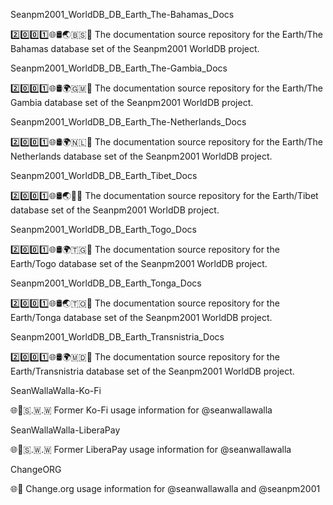 
Seanpm2001_WorldDB_DB_Earth_The-Bahamas_Docs

2️⃣️0️⃣️0️⃣️1️⃣️🌐️🛢️🌏️🇧🇸️📖️ The documentation source repository for the Earth/The Bahamas database set of the Seanpm2001 WorldDB project. 

Seanpm2001_WorldDB_DB_Earth_The-Gambia_Docs

2️⃣️0️⃣️0️⃣️1️⃣️🌐️🛢️🌍️🇬🇲️📖️ The documentation source repository for the Earth/The Gambia database set of the Seanpm2001 WorldDB project. 

Seanpm2001_WorldDB_DB_Earth_The-Netherlands_Docs

2️⃣️0️⃣️0️⃣️1️⃣️🌐️🛢️🌍️🇳🇱️📖️ The documentation source repository for the Earth/The Netherlands database set of the Seanpm2001 WorldDB project. 

Seanpm2001_WorldDB_DB_Earth_Tibet_Docs

2️⃣️0️⃣️0️⃣️1️⃣️🌐️🛢️🌏️🏴󠁣󠁮󠀵󠀴󠁿📖️ The documentation source repository for the Earth/Tibet database set of the Seanpm2001 WorldDB project. 

Seanpm2001_WorldDB_DB_Earth_Togo_Docs

2️⃣️0️⃣️0️⃣️1️⃣️🌐️🛢️🌍️🇹🇬️📖️ The documentation source repository for the Earth/Togo database set of the Seanpm2001 WorldDB project. 

Seanpm2001_WorldDB_DB_Earth_Tonga_Docs

2️⃣️0️⃣️0️⃣️1️⃣️🌐️🛢️🌏️🇹🇴️📖️ The documentation source repository for the Earth/Tonga database set of the Seanpm2001 WorldDB project. 

Seanpm2001_WorldDB_DB_Earth_Transnistria_Docs

2️⃣️0️⃣️0️⃣️1️⃣️🌐️🛢️🌍️🇲🇩️📖️ The documentation source repository for the Earth/Transnistria database set of the Seanpm2001 WorldDB project. 

SeanWallaWalla-Ko-Fi

🌐️💸️🇸.🇼.🇼 Former Ko-Fi usage information for @seanwallawalla

SeanWallaWalla-LiberaPay

🌐️💸️🇸.🇼.🇼 Former LiberaPay usage information for @seanwallawalla

ChangeORG

🌐️🧾️ Change.org usage information for @seanwallawalla and @seanpm2001

